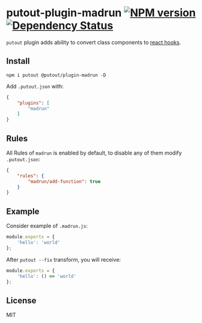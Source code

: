 # putout-plugin-madrun [![NPM version][NPMIMGURL]][NPMURL] [![Dependency Status][DependencyStatusIMGURL]][DependencyStatusURL]

[NPMIMGURL]:                https://img.shields.io/npm/v/@putout/plugin-madrun.svg?style=flat&longCache=true
[NPMURL]:                   https://npmjs.org/package/@putout/plugin-madrun"npm"

[DependencyStatusURL]:      https://david-dm.org/coderaiser/putout?path=packages/plugin-madrun
[DependencyStatusIMGURL]:   https://david-dm.org/coderaiser/putout.svg?path=packages/plugin-madrun

`putout` plugin adds ability to convert class components to [react hooks](https://reactjs.org/docs/hooks-intro.html).

## Install

```
npm i putout @putout/plugin-madrun -D
```

Add `.putout.json` with:

```json
{
    "plugins": [
        "madrun"
    ]
}
```

## Rules

All Rules of `madrun` is enabled by default, to disable any of them modify `.putout.json`:

```json
{
    "rules": {
        "madrun/add-function": true
    }
}
```

## Example

Consider example of `.madrun.js`:

```js
module.exports = {
    'hello': 'world'
};

```

After `putout --fix` transform, you will receive:

```js
module.exports = {
    'hello': () => 'world'
};
```

## License

MIT

